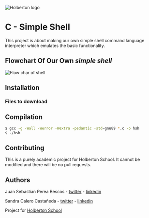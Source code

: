 ![Holberton logo](https://www.holbertonschool.com/holberton-logo-no-seahorse.png)

# C - Simple Shell

This project is about making our own simple shell command language interpreter which emulates the basic functionality.

## Flowchart Of Our Own *simple shell*

![Flow char of shell](https://lucid.app/publicSegments/view/0c0d2e8c-86e6-4bd7-8a38-210a42e6de9f/image.jpeg)

## Installation

### Files to download

## Compilation

```bash
$ gcc -g -Wall -Werror -Wextra -pedantic -std=gnu89 *.c -o hsh
$ ./hsh
```
## Contributing
This is a purely academic project for Holberton School. It cannot be modified and there will be no pull requests.

## Authors
Juan Sebastian Perea Bescos - [twitter](https://twitter.com/JuanSePeBe95) - [linkedin](https://www.linkedin.com/in/juan-sebastian-perea/)

Sandra Calero Castañeda - [twitter](https://twitter.com/SandraC59631923) - [linkedin](https://www.linkedin.com/in/sandra-liliana-calero/)

Project for [Holberton School](https://www.holbertonschool.com/)



